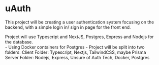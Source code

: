 # uAuth
This project will be creating a user authentication system focusing on the backend, with a simple login in/ sign in page for the front end.

Project will use Typescript and NextJS, Postgres, Express and Nodejs for the database. <br>
    - Using Docker containers for Postgres
    - Project will be split into two folders:
        Client Folder: Typescript, Nextjs, TailwindCSS, maybe Prisma
        Server Folder: Nodejs, Express, Unsure of Auth Tech, Docker, Postgres